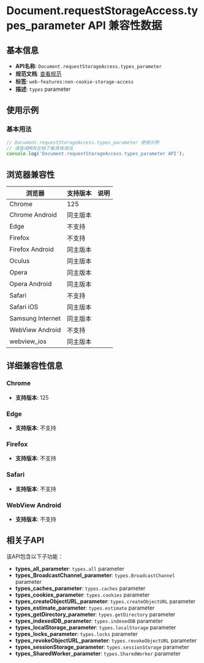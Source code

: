 # Document.requestStorageAccess.types_parameter API 兼容性数据

## 基本信息

- **API名称**: `Document.requestStorageAccess.types_parameter`
- **规范文档**: [查看规范](https://privacycg.github.io/saa-non-cookie-storage/#dictdef-storageaccesstypes)
- **标签**: `web-features:non-cookie-storage-access`
- **描述**: `types` parameter

## 使用示例

### 基本用法

```javascript
// Document.requestStorageAccess.types_parameter 使用示例
// 请查阅MDN文档了解具体用法
console.log('Document.requestStorageAccess.types_parameter API');
```

## 浏览器兼容性

| 浏览器 | 支持版本 | 说明 |
|--------|----------|------|
| Chrome | 125 |  |
| Chrome Android | 同主版本 |  |
| Edge | 不支持 |  |
| Firefox | 不支持 |  |
| Firefox Android | 同主版本 |  |
| Oculus | 同主版本 |  |
| Opera | 同主版本 |  |
| Opera Android | 同主版本 |  |
| Safari | 不支持 |  |
| Safari iOS | 同主版本 |  |
| Samsung Internet | 同主版本 |  |
| WebView Android | 不支持 |  |
| webview_ios | 同主版本 |  |

## 详细兼容性信息

### Chrome

- **支持版本**: 125

### Edge

- **支持版本**: 不支持

### Firefox

- **支持版本**: 不支持

### Safari

- **支持版本**: 不支持

### WebView Android

- **支持版本**: 不支持

## 相关子API

该API包含以下子功能：

- **types_all_parameter**: `types.all` parameter
- **types_BroadcastChannel_parameter**: `types.BroadcastChannel` parameter
- **types_caches_parameter**: `types.caches` parameter
- **types_cookies_parameter**: `types.cookies` parameter
- **types_createObjectURL_parameter**: `types.createObjectURL` parameter
- **types_estimate_parameter**: `types.estimate` parameter
- **types_getDirectory_parameter**: `types.getDirectory` parameter
- **types_indexedDB_parameter**: `types.indexedDB` parameter
- **types_localStorage_parameter**: `types.localStorage` parameter
- **types_locks_parameter**: `types.locks` parameter
- **types_revokeObjectURL_parameter**: `types.revokeObjectURL` parameter
- **types_sessionStorage_parameter**: `types.sessionStorage` parameter
- **types_SharedWorker_parameter**: `types.SharedWorker` parameter

